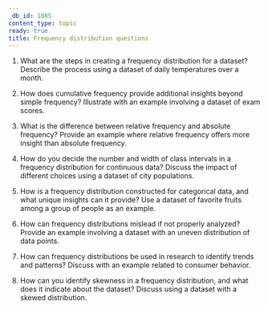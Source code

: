 ```yaml
---
_db_id: 1085
content_type: topic
ready: true
title: Frequency distribution questions
---
```


1. What are the steps in creating a frequency distribution for a dataset? Describe the process using a dataset of daily temperatures over a month.


2. How does cumulative frequency provide additional insights beyond simple frequency? Illustrate with an example involving a dataset of exam scores.


3. What is the difference between relative frequency and absolute frequency? Provide an example where relative frequency offers more insight than absolute frequency.


4. How do you decide the number and width of class intervals in a frequency distribution for continuous data? Discuss the impact of different choices using a dataset of city populations.


5. How is a frequency distribution constructed for categorical data, and what unique insights can it provide? Use a dataset of favorite fruits among a group of people as an example.


6. How can frequency distributions mislead if not properly analyzed? Provide an example involving a dataset with an uneven distribution of data points.


7. How can frequency distributions be used in research to identify trends and patterns? Discuss with an example related to consumer behavior.


8. How can you identify skewness in a frequency distribution, and what does it indicate about the dataset? Discuss using a dataset with a skewed distribution.